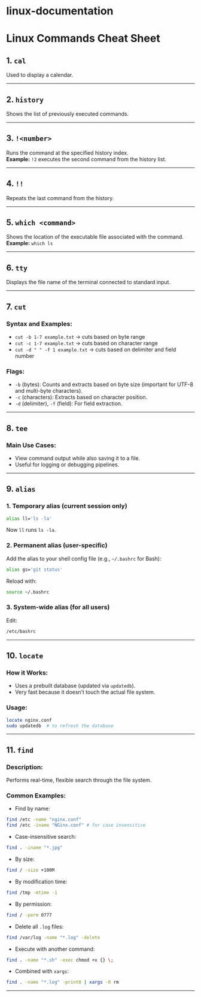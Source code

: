 # linux-documentation

# Linux Commands Cheat Sheet

## 1. `cal`
Used to display a calendar.

---

## 2. `history`
Shows the list of previously executed commands.

---

## 3. `!<number>`
Runs the command at the specified history index.  
**Example:** `!2` executes the second command from the history list.

---

## 4. `!!`
Repeats the last command from the history.

---

## 5. `which <command>`
Shows the location of the executable file associated with the command.  
**Example:** `which ls`

---

## 6. `tty`
Displays the file name of the terminal connected to standard input.

---

## 7. `cut`

### Syntax and Examples:
- `cut -b 1-7 example.txt` → cuts based on byte range
- `cut -c 1-7 example.txt` → cuts based on character range
- `cut -d " " -f 1 example.txt` → cuts based on delimiter and field number

### Flags:
- `-b` (bytes): Counts and extracts based on byte size (important for UTF-8 and multi-byte characters).
- `-c` (characters): Extracts based on character position.
- `-d` (delimiter), `-f` (field): For field extraction.

---

## 8. `tee`

### Main Use Cases:
- View command output while also saving it to a file.
- Useful for logging or debugging pipelines.

---

## 9. `alias`

### 1. Temporary alias (current session only)
```bash
alias ll='ls -la'
```
Now `ll` runs `ls -la`.

### 2. Permanent alias (user-specific)
Add the alias to your shell config file (e.g., `~/.bashrc` for Bash):
```bash
alias gs='git status'
```
Reload with:
```bash
source ~/.bashrc
```

### 3. System-wide alias (for all users)
Edit:
```bash
/etc/bashrc
```

---

## 10. `locate`

### How it Works:
- Uses a prebuilt database (updated via `updatedb`).
- Very fast because it doesn’t touch the actual file system.

### Usage:
```bash
locate nginx.conf
sudo updatedb  # to refresh the database
```

---

## 11. `find`

### Description:
Performs real-time, flexible search through the file system.

### Common Examples:
- Find by name:
```bash
find /etc -name "nginx.conf"
find /etc -iname "NGinx.conf" # for case insensitive 
```
- Case-insensitive search:
```bash
find . -iname "*.jpg"
```
- By size:
```bash
find / -size +100M
```
- By modification time:
```bash
find /tmp -mtime -1
```
- By permission:
```bash
find / -perm 0777
```
- Delete all `.log` files:
```bash
find /var/log -name "*.log" -delete
```
- Execute with another command:
```bash
find . -name "*.sh" -exec chmod +x {} \;
```
- Combined with `xargs`:
```bash
find . -name "*.log" -print0 | xargs -0 rm
```

---
